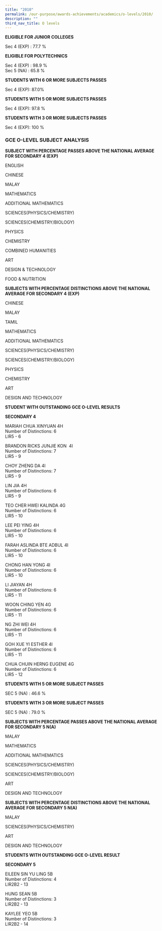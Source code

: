 ```yaml
---
title: "2010"
permalink: /our-purpose/awards-achievements/academics/o-levels/2010/
description: ""
third_nav_title: O levels
---
```

**ELIGIBLE FOR JUNIOR COLLEGES**

Sec 4 (EXP) : 77.7 %

**ELIGIBLE FOR POLYTECHNICS**

Sec 4 (EXP) : 98.9 %<br>
Sec 5 (NA) : 65.8 %

**STUDENTS WITH 6 OR MORE SUBJECTS PASSES**

Sec 4 (EXP): 87.0%

**STUDENTS WITH 5 OR MORE SUBJECTS PASSES**

Sec 4 (EXP): 97.8 %

**STUDENTS WITH 3 OR MORE SUBJECTS PASSES** 

Sec 4 (EXP): 100 %

### GCE O-LEVEL SUBJECT ANALYSIS 

**SUBJECT WITH PERCENTAGE PASSES ABOVE THE NATIONAL AVERAGE FOR SECONDARY 4 (EXP)**

ENGLISH

CHINESE

MALAY

MATHEMATICS

ADDITIONAL MATHEMATICS

SCIENCES(PHYSICS/CHEMISTRY)

SCIENCES(CHEMISTRY/BIOLOGY)

PHYSICS

CHEMISTRY

COMBINED HUMANITIES

ART

DESIGN & TECHNOLOGY

FOOD & NUTRITION

**SUBJECTS WITH PERCENTAGE DISTINCTIONS ABOVE THE NATIONAL AVERAGE FOR SECONDARY 4 (EXP)**

CHINESE

MALAY

TAMIL

MATHEMATICS

ADDITIONAL MATHEMATICS 

SCIENCES(PHYSICS/CHEMISTRY)

SCIENCES(CHEMISTRY/BIOLOGY) 

PHYSICS

CHEMISTRY

ART

DESIGN AND TECHNOLOGY

**STUDENT WITH OUTSTANDING GCE O-LEVEL RESULTS**

**SECONDARY 4**

MARIAH CHUA XINYUAN 4H<br>
Number of Distinctions: 6<br>
LIR5 - 6


BRANDON RICKS JUNJIE KON  4I<br>
Number of Distinctions: 7<br>
LIR5 - 9<br>

  

CHOY ZHENG DA 4I<br>
Number of Distinctions: 7<br>
LIR5 - 9

  
LIN JIA 4H<br>
Number of Distinctions: 6<br>
LIR5 - 9

  

TEO CHER HWEI KALINDA 4G<br>
Number of Distinctions: 6<br>
LIR5 - 10

  

LEE PEI YING 4H<br>
Number of Distinctions: 6<br>
LIR5 - 10

FARAH ASLINDA BTE ADBUL 4I<br>
Number of Distinctions: 6<br>
LIR5 - 10

  

CHONG HAN YONG 4I<br>
Number of Distinctions: 6<br>
LIR5 - 10

  

LI JIAYAN 4H<br>
Number of Distinctions: 6<br>
LIR5 - 11

  

WOON CHING YEN 4G<br>
Number of Distinctions: 6<br>
LIR5 - 11

  

NG ZHI WEI 4H<br>
Number of Distinctions: 6<br>
LIR5 - 11

  

GOH XUE YI ESTHER 4I<br>
Number of Distinctions: 6<br>
LIR5 - 11

  

CHUA CHUIN HERNG EUGENE 4G<br>
Number of Distinctions: 6<br>
LIR5 - 12

  

**STUDENTS WITH 5 OR MORE SUBJECT PASSES**

SEC 5 (NA) : 46.6 %

**STUDENTS WITH 3 OR MORE SUBJECT PASSES**

SEC 5 (NA) : 79.0 %

**SUBJECTS WITH PERCENTAGE PASSES ABOVE THE NATIONAL AVERAGE FOR SECONDARY 5 N(A)**

MALAY

MATHEMATICS

ADDITIONAL MATHEMATICS 

SCIENCES(PHYSICS/CHEMISTRY)

SCIENCES(CHEMISTRY/BIOLOGY) 

ART

DESIGN AND TECHNOLOGY

**SUBJECTS WITH PERCENTAGE DISTINCTIONS ABOVE THE NATIONAL AVERAGE FOR SECONDARY 5 N(A)**

MALAY

SCIENCES(PHYSICS/CHEMISTRY)

ART

DESIGN AND TECHNOLOGY

**STUDENTS WITH OUTSTANDING GCE O-LEVEL RESULT**

**SECONDARY 5**

EILEEN SIN YU LING 5B<br>
Number of Distinctions: 4<br>
LIR2B2 - 13

  

HUNG SEAN 5B<br>
Number of Distinctions: 3<br>
LIR2B2 - 13 

  

KAYLEE YEO 5B<br>
Number of Distinctions: 3<br>
LIR2B2 - 14